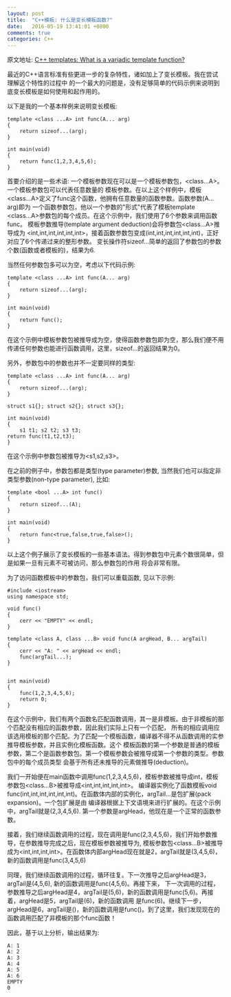```yaml
---
layout: post
title:  "C++模板: 什么是变长模板函数?"
date:   2016-05-19 13:41:01 +0800
comments: true
categories: C++
---
```


原文地址: [C++ templates: What is a variadic template function?](https://www.ibm.com/developerworks/mydeveloperworks/blogs/5894415f-be62-4bc0-81c5-3956e82276f3/entry/c_templates_what_is_a_variadic_template_function41?lang=en)

最近的C++语言标准有些更进一步的复杂特性，诸如加上了变长模板。我在尝试理解这个特性的过程中
的一个最大的问题是，没有足够简单的代码示例来说明到底变长模板是如何使用和起作用的。


以下是我的一个基本样例来说明变长模板:

    template <class ...A> int func(A... arg)
    {
        return sizeof...(arg);
    }
     
    int main(void)
    {
        return func(1,2,3,4,5,6);
    }
     
首要介绍的是一些术语: 一个模板参数现在可以是一个模板参数包，<class...A>。一个模板参数包可以代表任意数量的
模板参数。在以上这个样例中，模板<class...A>定义了func这个函数，他拥有任意数量的函数参数。函数参数(A... arg)即为
一个函数参数包，他以一个参数的"形式"代表了模板template <class...A>参数包的每个成员。在这个示例中，我们使用了6个参数来调用函数func。
模板参数推导(template argument deduction)会将参数包<class...A>推导成为
<int,int,int,int,int,int>，接着函数参数包变成(int,int,int,int,int,int)，正好对应了6个传递过来的整形参数。
变长操作符sizeof...简单的返回了参数包的参数个数(函数或者模板的)，结果为6.

 
当然任何参数包多可以为空，考虑以下代码示例:
    
    template <class ...A> int func(A... arg)
    {
        return sizeof...(arg);
    }
 
    int main(void)
    {
        return func();
    }
 
 在这个示例中模板参数包被推导成为空，使得函数参数包即为空，那么我们便不用传递任何参数也能进行函数调用，这里，sizeof...的返回结果为0。
    
 另外，参数包中的参数也并不一定要同样的类型:
    
    template <class ...A> int func(A... arg)
    {
        return sizeof...(arg);
    }
 
    struct s1{}; struct s2{}; struct s3{};
 
    int main(void)
    {
        s1 t1; s2 t2; s3 t3;
    return func(t1,t2,t3);
    }
    
 在这个示例中参数包被推导为<s1,s2,s3>。
    
 在之前的例子中，参数包都是类型(type parameter)参数, 当然我们也可以指定非类型参数(non-type parameter), 比如:
    
    template <bool ...A> int func()
    {
        return sizeof...(A);
    }
 
    int main(void)
    {
        return func<true,false,true,false>();
    }
    
 以上这个例子展示了变长模板的一些基本语法。得到参数包中元素个数很简单，但是如果一旦有元素不可被访问，那么参数包的作用
将会非常有限。

 为了访问函数模板中的参数包，我们可以重载函数, 见以下示例:
    
    #include <iostream>
    using namespace std;
 
    void func()
    {
        cerr << "EMPTY" << endl;
    }
 
    template <class A, class ...B> void func(A argHead, B... argTail)
    {
        cerr << "A: " << argHead << endl;
        func(argTail...);
    }
 
 
    int main(void)
    {
        func(1,2,3,4,5,6);
        return 0;
    }
    
在这个示例中，我们有两个函数名匹配函数调用，其一是非模板。由于非模板的那个匹配没有相应的函数参数，因此我们实际上只有一个匹配，
所有的相应调用应该选用模板的那个匹配。为了匹配一个模板函数，编译器不得不从函数调用的实参推导模板参数，并且实例化模板函数。这个
模板函数的第一个参数是普通的模板参数<class A>，第二个是函数参数包。第一个模板参数会被推导成第一个参数的类型。参数包中的每个成员类型
会基于所有还未推导的元素做推导(deduction)。
    
我们一开始便在main函数中调用func(1,2,3,4,5,6)，模板参数<class A>被推导成int，模板参数包<class...B>被推导成<int,int,int,int,int>。
编译器实例化了函数模板void func(int,int,int,int,int,int)。在函数体内部的实例化，argTail...是包扩展(pack expansion)。一个包扩展是由
编译器根据上下文语境来进行扩展的。在这个示例中，argTail就是(2,3,4,5,6). 第一个参数是argHead，他现在是一个正常的函数参数。

 
接着，我们继续函数调用的过程，现在调用是func(2,3,4,5,6)，我们开始参数推导，在参数推导完成之后，现在模板参数<class A>被推导为<int>,
模板参数包<class...B>被推导成为<int,int,int,int>。在函数体内部argHead现在就是2，argTail就是(3,4,5,6)，新的函数调用是func(3,4,5,6)

 同理，我们继续函数调用的过程，循环往复。下一次推导之后argHead是3，argTail是(4,5,6), 新的函数调用是func(4,5,6)。再接下来，
下一次调用的过程，参数推导之后argHead是4，argTail是(5,6)，新的函数调用是func(5,6)。再接着，argHead是5，argTail是(6)，新的函数调用
是func(6)。继续下一步，argHead是6，argTail是()，新的函数调用是func()。到了这里，我们发现现在的函数调用匹配了非模板的那个func函数！
 
因此，基于以上分析，输出结果为:

    A: 1
    A: 2
    A: 3
    A: 4
    A: 5
    A: 6
    EMPTY
    0  
